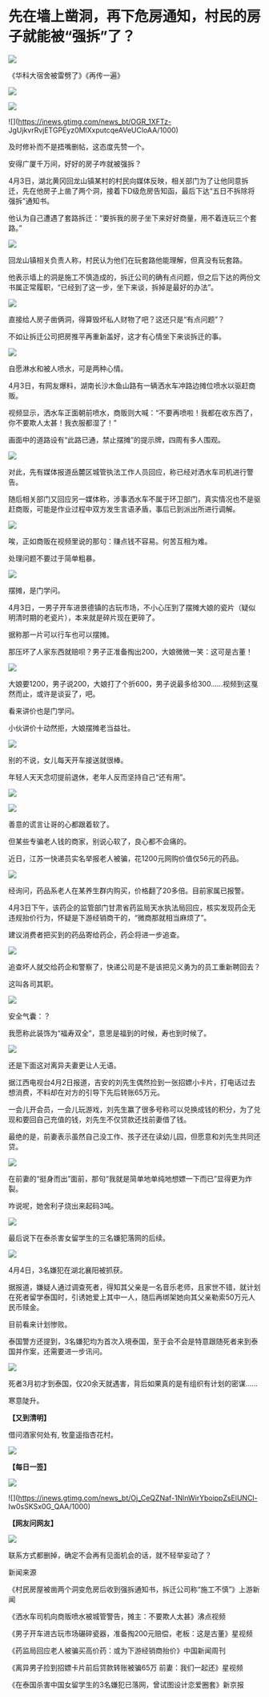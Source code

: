 # 先在墙上凿洞，再下危房通知，村民的房子就能被“强拆”了？

![](https://inews.gtimg.com/news_bt/GD9-hOmd14MfRHnPKtT1AONADFY4O_DAnWzcZSZRI21moAA/0)

​《华科大宿舍被雷劈了》《再传一遍》

![](https://inews.gtimg.com/news_bt/OKJIo2uu_TW0n334mHLDHv91F8dtXTUVSUH2Q_bQ6g6zwAA/1000)

![](https://inews.gtimg.com/news_bt/OVUWdosAaBxu-n8AM4xnK9_XSUaNntybyWaJb690fjEOoAA/1000)

![](https://inews.gtimg.com/news_bt/OGR_1XFTz-
JgUjkvrRvjETGPEyz0MlXxputcqeAVeUCloAA/1000)

及时修补而不是捂嘴删帖，这态度先赞一个。

安得广厦千万间，好好的房子咋就被强拆？

4月3日，湖北黄冈回龙山镇某村的村民向媒体反映，相关部门为了让他同意拆迁，先在他房子上凿了两个洞，接着下D级危房告知函，最后下达“五日不拆除将强拆”通知书。

他认为自己遭遇了套路拆迁：“要拆我的房子坐下来好好商量，用不着连玩三个套路。”

![](https://inews.gtimg.com/news_bt/OOoxCGK0Xmo_hiqe61e7YkN3LH7lBxFCMN0hROMtHePVYAA/1000)

回龙山镇相关负责人称，村民认为他们在玩套路他能理解，但真没有玩套路。

他表示墙上的洞是施工不慎造成的，拆迁公司的确有点问题，但之后下达的两份文书属正常履职，“已经到了这一步，坐下来谈，拆掉是最好的办法”。

![](https://inews.gtimg.com/news_bt/OopdkuY2p-Of5yQZr7pL4oPnpzRdLpInVYLiQOXY_qvoAAA/1000)

直接给人房子凿俩洞，得算毁坏私人财物了吧？这还只是“有点问题”？

不如让拆迁公司把房推平再重新盖好，这才有心情坐下来谈拆迁的事。

![](https://inews.gtimg.com/news_bt/GPc5vSVRZWMJ9CXFif5IMzfvPv5rqfx9Id79Yxr6MdlvMAA/0)

自愿淋水和被人喷水，可是两种心情。

4月3日，有网友爆料，湖南长沙木鱼山路有一辆洒水车冲路边摊位喷水以驱赶商贩。

视频显示，洒水车正面朝前喷水，商贩则大喊：“不要再喷啦！我都在收东西了，你不要欺人太甚！我衣服都湿了！”

画面中的道路设有“此路已通，禁止摆摊”的提示牌，四周有多人围观。

![](https://inews.gtimg.com/news_bt/GghsPfGjnnmdNa0-cQtgXX_MTWboDyqhj8mzu2zcHoepkAA/0)

对此，先有媒体报道岳麓区城管执法工作人员回应，称已经对洒水车司机进行警告。

随后相关部门又回应另一媒体称，涉事洒水车不属于环卫部门，真实情况也不是驱赶商贩，可能是作业过程中双方发生言语矛盾，事后已到派出所进行调解。

![](https://inews.gtimg.com/news_bt/OOTxIGmeewTEOPmwk_ZZw0knou7cO_GZfXa7ufBZEZkhkAA/1000)

唉，正如商贩在视频里说的那句：赚点钱不容易。何苦互相为难。

处理问题不要过于简单粗暴。

![](https://inews.gtimg.com/news_bt/OIEALxQ3TbvsBLjLIBzJbU9di62N-LCMjq7RLTbVapza8AA/1000)

摆摊，是门学问。

4月3日，一男子开车进景德镇的古玩市场，不小心压到了摆摊大娘的瓷片（疑似明清时期的老瓷片），本来就是碎片现在更碎了。

据称那一片可以行车也可以摆摊。

那压坏了人家东西就赔呗？男子正准备掏出200，大娘微微一笑：这可是古董！

![](https://inews.gtimg.com/news_bt/GlkFRXkQFY4NFXN_bum670CnZvMLAW2k_WGZNcU5EekoAAA/0)

大娘要1200，男子说200，大娘打了个折600，男子说最多给300……视频到这戛然而止，或许是谈妥了，吧。

看来讲价也是门学问。

小伙讲价十动然拒，大娘摆摊老当益壮。

![](https://inews.gtimg.com/news_bt/OrKtDhV2kDvIiMLrjn3uOsXtoVHSgHflUvfHb-E4b3oXAAA/1000)

别的不说，女儿每天开车接送就很棒。

年轻人天天念叨提前退休，老年人反而坚持自己“还有用”。

![](https://inews.gtimg.com/news_bt/OX68ePXSMoinbxDpYtPgaYOkWmwisfbAHZXOtsLXKnkogAA/1000)

![](https://inews.gtimg.com/news_bt/O3sn6zccdKjvESbbuh8hIVDpLRD2zi3xeWXpKBZFHDZsEAA/1000)

善意的谎言让哥的心都跟着软了。

但某些专骗老人钱的商家，别说心软了，良心都不会痛的。

近日，江苏一快递员实名举报老人被骗，花1200元网购价值仅56元的药品。

![](https://inews.gtimg.com/news_bt/O2K6O1N9VQmggyPABF6kJGfDFmFXqROJkpFAMfOsqmXl0AA/1000)

经询问，药品系老人在某养生群内购买，价格翻了20多倍。目前家属已报警。

4月3日下午，该药企的监管部门甘肃省药监局天水执法局回应，核实发现药企无违规抬价行为，怀疑是下游经销商干的，“微商那就相当麻烦了”。

建议消费者把买到的药品寄给药企，药企将进一步追查。

![](https://inews.gtimg.com/news_bt/ObeY2s6MC5DIoiz5iFmemBxGqBE1Y1CFqNC9xVYLlm63QAA/1000)

追查坏人就交给药企和警察了，快递公司是不是该把见义勇为的员工重新聘回去？

这叫各司其职。

![](https://inews.gtimg.com/news_bt/OBCzi85arfNgLjpTT_Wx8S70ydC89txnmcJAsA__ytntAAA/1000)

安全气囊：？

我愿称此装饰为“福寿双全”，意思是福到的时候，寿也到时候了。

![](https://inews.gtimg.com/news_bt/OHoPDhjkzoyWGH_0QfSIPGuhSRJNK8d1Y4KTkvpmZOGxMAA/1000)

还是下面这对离异夫妻更让人无语。

据江西电视台4月2日报道，吉安的刘先生偶然捡到一张招嫖小卡片，打电话过去想消费，不料却在对方的引导下先后转账65万元。

一会儿开会员，一会儿玩游戏，刘先生赢了很多号称可以兑换成钱的积分，为了兑现和要回自己充值的钱，刘先生不仅贷款还找前妻借了钱。

最绝的是，前妻表示虽然自己没工作、孩子还在读幼儿园，但愿意和刘先生共同还贷。

![](https://inews.gtimg.com/news_bt/O4AQwX9dSCv6pqhyMZobzxHfGOKLXqTim4Gcb3V-lILtsAA/1000)

在前妻的“挺身而出”面前，那句“我就是简单地单纯地想嫖一下而已”显得更为炸裂。

咋说呢，她舍利子烧出来起码3吨。

![](https://inews.gtimg.com/news_bt/Oi5riaM_4aD7fdMdQ-a1jd34nnqH0M7Ts0rZVirSjt9jAAA/1000)

最后说下在泰杀害女留学生的三名嫌犯落网的后续。

![](https://inews.gtimg.com/news_bt/OGHCatOecTuKMn4RdtXmKhpFVRyUCYvINLwFsoy__AKwQAA/1000)

4月4日，3名嫌犯在湖北襄阳被抓获。

据报道，嫌疑人通过调查死者，得知其父亲是一名音乐老师，且家世不错，就计划在死者留学泰国时，引诱她爱上其中一人，随后再绑架她向其父亲勒索50万元人民币赎金。

目前看来计划惨败。

泰国警方还提到，3名嫌犯均为首次入境泰国，至于会不会是特意跟随死者来到泰国并作案，还需要进一步讯问。

![](https://inews.gtimg.com/news_bt/OEUTrabvVlM7srZASAyR6a-BQBh_dFG6Wd22fH7MwyS1gAA/1000)

死者3月初才到泰国，仅20余天就遇害，背后如果真的是有组织有计划的密谋……

寒意陡升。

**【又到清明】**

借问酒家何处有, 牧童遥指杏花村。

![](https://inews.gtimg.com/news_bt/OZ3e1eWgX_hwalgRaCt6P_SbxcllgO0IGqQpvPmaaL4wcAA/1000)

**【每日一签】**

![](https://inews.gtimg.com/news_bt/OExgpN9AAfTusqWZ1cVfEoPiAy0yWTgyTzUsXglXA5bRAAA/1000)

![](https://inews.gtimg.com/news_bt/Oj_CeQZNaf-1NlnWirYboippZsElUNCl-
Iw0sSKSx0G_QAA/1000)

**【网友问网友】**

![](https://inews.gtimg.com/news_bt/O4t7o2OJJNzO8md9A6QhdZW90c-HU8I1AOIBLU2Q_9NDoAA/1000)

联系方式都删掉，确定不会再有见面机会的话，就不轻举妄动了？

新闻来源

《村民房屋被凿两个洞变危房后收到强拆通知书，拆迁公司称“施工不慎”》上游新闻

《洒水车司机向商贩喷水被城管警告，摊主：不要欺人太甚》沸点视频

《男子开车进古玩市场碾碎瓷器，准备掏200元赔偿，老板：这是古董》星视频

《药监局回应老人被骗买高价药：或为下游经销商抬价》中国新闻周刊

《离异男子捡到招嫖卡片前后贷款转账被骗65万 前妻：我们一起还》星视频

《在泰国杀害中国女留学生的3名嫌犯已落网，曾试图设计恋爱圈套》新京报

